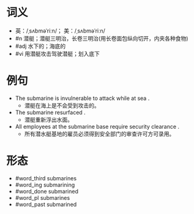 # 词义
- 英：/ˌsʌbməˈriːn/； 美：/ˌsʌbməˈriːn/
- #n 潜艇；潜艇三明治，长卷三明治(用长卷面包纵向切开，内夹各种食物)
- #adj 水下的；海底的
- #vi 用潜艇攻击驾驶潜艇；划入底下
# 例句
- The submarine is invulnerable to attack while at sea .
	- 潜艇在海上是不会受到攻击的。
- The submarine resurfaced .
	- 潜艇重新浮出水面。
- All employees at the submarine base require security clearance .
	- 所有潜水艇基地的雇员必须得到安全部门的审查许可方可录用。
# 形态
- #word_third submarines
- #word_ing submarining
- #word_done submarined
- #word_pl submarines
- #word_past submarined
